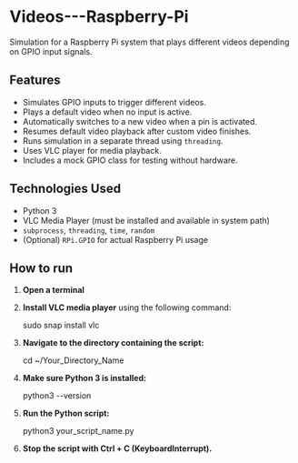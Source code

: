 # Videos---Raspberry-Pi
Simulation for a Raspberry Pi system that plays different videos depending on GPIO input signals.

## Features

- Simulates GPIO inputs to trigger different videos.
- Plays a default video when no input is active.
- Automatically switches to a new video when a pin is activated.
- Resumes default video playback after custom video finishes.
- Runs simulation in a separate thread using `threading`.
- Uses VLC player for media playback.
- Includes a mock GPIO class for testing without hardware.

## Technologies Used

- Python 3
- VLC Media Player (must be installed and available in system path)
- `subprocess`, `threading`, `time`, `random`
- (Optional) `RPi.GPIO` for actual Raspberry Pi usage

## How to run

1. **Open a terminal**
2. **Install VLC media player** using the following command:

   sudo snap install vlc
   
3. **Navigate to the directory containing the script:**

   cd ~/Your_Directory_Name
   
4. **Make sure Python 3 is installed:**

   python3 --version
   
5. **Run the Python script:**

   python3 your_script_name.py

6. **Stop the script with Ctrl + C (KeyboardInterrupt).**
   
